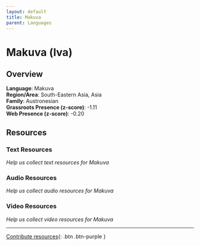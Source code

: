 ```yaml
---
layout: default
title: Makuva
parent: Languages
---
```


# Makuva (lva)

## Overview

**Language**: Makuva  
**Region/Area**: South-Eastern Asia, Asia  
**Family**: Austronesian  
**Grassroots Presence (z-score)**: -1.11  
**Web Presence (z-score)**: -0.20  

## Resources

### Text Resources
*Help us collect text resources for Makuva*

### Audio Resources
*Help us collect audio resources for Makuva*

### Video Resources
*Help us collect video resources for Makuva*

---

[Contribute resources](https://forms.office.com/e/1SfLJx3u1r){: .btn .btn-purple }
